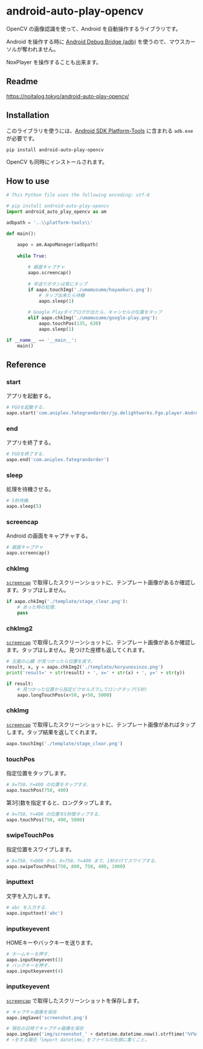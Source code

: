 # android-auto-play-opencv
OpenCV の画像認識を使って、Android を自動操作するライブラリです。

Android を操作する時に [Android Debug Bridge (adb)](https://developer.android.com/studio/command-line/adb "Android Debug Bridge (adb)  |  Android Developers") を使うので、マウスカーソルが奪われません。

NoxPlayer を操作することも出来ます。

## Readme
https://noitalog.tokyo/android-auto-play-opencv/

## Installation
このライブラリを使うには、[Android SDK Platform-Tools](https://developer.android.com/studio/releases/platform-tools "SDK Platform Tools release notes  |  Android Developers") に含まれる ```adb.exe``` が必要です。
```
pip install android-auto-play-opencv
```
OpenCV も同時にインストールされます。

## How to use
```python
# This Python file uses the following encoding: utf-8

# pip install android-auto-play-opencv
import android_auto_play_opencv as am

adbpath = '..\\platform-tools\\'

def main():

    aapo = am.AapoManager(adbpath)
    
    while True:
    
        # 画面キャプチャ
        aapo.screencap()
        
        # 早送りボタンは常にタップ
        if aapo.touchImg('./umamusume/hayaokuri.png'):
            # タップ出来たら待機
            aapo.sleep(1)
    
        # Google Playダイアログが出たら、キャンセルの位置をタップ
        elif aapo.chkImg('./umamusume/google-play.png'):
            aapo.touchPos(135, 630)
            aapo.sleep(1)

if __name__ == '__main__':
    main()
```

## Reference

### start
アプリを起動する。
```python
# FGOを起動する.
aapo.start('com.aniplex.fategrandorder/jp.delightworks.Fgo.player.AndroidPlugin')
```

### end
アプリを終了する。
```python
# FGOを終了する.
aapo.end('com.aniplex.fategrandorder')
```

### sleep
処理を待機させる。
```python
# 5秒待機.
aapo.sleep(5)
```

### screencap
Android の画面をキャプチャする。
```python
# 画面キャプチャ
aapo.screencap()
```

### chkImg
[`screencap`](#screencap) で取得したスクリーンショットに、テンプレート画像があるか確認します。タップはしません。
```python
if aapo.chkImg('./template/stage_clear.png'):
    # あった時の処理.
    pass
```

### chkImg2
[`screencap`](#screencap) で取得したスクリーンショットに、テンプレート画像があるか確認します。タップはしません。見つけた座標も返してくれます。
```python
# 古龍の心臓 が見つかったら位置を戻す。
result, x, y = aapo.chkImg2('./template/koryunosinzo.png')
print('result=' + str(result) + ', x=' + str(x) + ', y=' + str(y))

if result:
    # 見つかった位置から指定ピクセルズラしてロングタップ(5秒)
    aapo.longTouchPos(x+50, y+50, 5000)
```

### chkImg
[`screencap`](#screencap) で取得したスクリーンショットに、テンプレート画像があればタップします。タップ結果を返してくれます。
```python
aapo.touchImg('./template/stage_clear.png')
```

### touchPos
指定位置をタップします。
```python
# X=750、Y=400 の位置をタップする.
aapo.touchPos(750, 400)
```
第3引数を指定すると、ロングタップします。
```python
# X=750、Y=400 の位置を5秒間タップする.
aapo.touchPos(750, 400, 5000)
```

### swipeTouchPos
指定位置をスワイプします。
```python
# X=750、Y=800 から、X=750、Y=400 まで、1秒かけてスワイプする.
aapo.swipeTouchPos(750, 800, 750, 400, 1000)
```

### inputtext
文字を入力します。
```python
# abc を入力する.
aapo.inputtext('abc')
```

### inputkeyevent
HOMEキーやバックキーを送ります。
```python
# ホームキーを押す.
aapo.inputkeyevent(3)
# バックキーを押す.
aapo.inputkeyevent(4)
```

### inputkeyevent
[`screencap`](#screencap) で取得したスクリーンショットを保存します。
```python
# キャプチャ画像を保存
aapo.imgSave('screenshot.png')

# 現在の日時でキャプチャ画像を保存
aapo.imgSave('img/screenshot_' + datetime.datetime.now().strftime('%Y%m%d%H%M%S') + '.png')
# ↑をする場合「import datetime」をファイルの先頭に書くこと。
```
